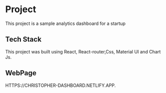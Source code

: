 # Project

This project is a sample analytics dashboard for a startup

## Tech Stack

This project was built using React, React-router,Css, Material UI and Chart Js.

## WebPage

HTTPS://CHRISTOPHER-DASHBOARD.NETLIFY.APP.
